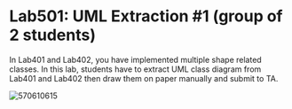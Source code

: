 ﻿# Lab501: UML Extraction #1 (group of 2 students)

In Lab401 and Lab402, you have implemented multiple shape related classes.
In this lab, students have to extract UML class diagram from Lab401 and Lab402 
then draw them on paper manually and submit to TA.


![570610615](https://drive.google.com/file/d/0B7z3mH8oeJliWjdtaTRVZHh4MUU/view?usp=sharing)
